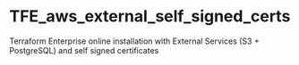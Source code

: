 # TFE_aws_external_self_signed_certs
Terraform Enterprise online installation with External Services (S3 + PostgreSQL) and self signed certificates
